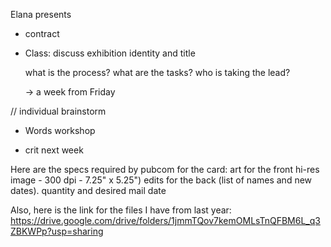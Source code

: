 Elana presents

- contract
- Class: discuss exhibition identity and title

    what is the process?
    what are the tasks?
    who is taking the lead?

    -> a week from Friday

//
individual brainstorm


- Words workshop

- crit next week


Here are the specs required by pubcom for the card:
art for the front
hi-res image - 300 dpi - 7.25" x 5.25")
edits for the back (list of names and new dates).
quantity and desired mail date

Also, here is the link for the files I have from last year:
https://drive.google.com/drive/folders/1jmmTQov7kemOMLsTnQFBM6L_q3ZBKWPp?usp=sharing

